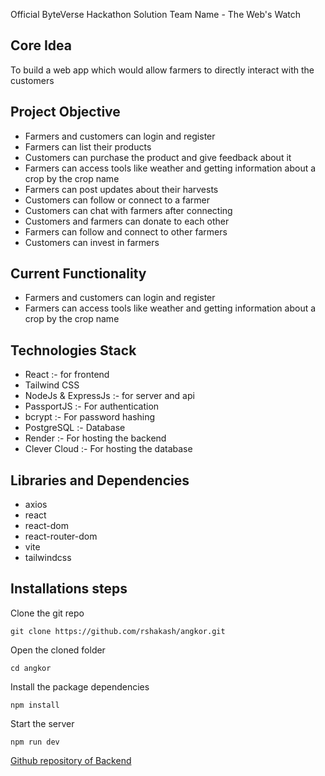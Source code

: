 Official ByteVerse Hackathon Solution
Team Name - The Web's Watch 

## Core Idea
To build a web app which would allow farmers to directly interact with the customers

## Project Objective
- Farmers and customers can login and register
- Farmers can list their products
- Customers can purchase the product and give feedback about it
- Farmers can access tools  like weather and getting information about a crop by the crop name
- Farmers can post updates about their harvests
- Customers can follow or connect to a farmer
- Customers can chat with farmers after connecting
- Customers and farmers can donate to each other
- Farmers can follow and connect to other farmers
- Customers can invest in farmers

## Current Functionality
- Farmers and customers can login and register
- Farmers can access tools  like weather and getting information about a crop by the crop name

## Technologies Stack
- React :- for frontend
- Tailwind CSS
- NodeJs & ExpressJs :- for server and api
- PassportJS :- For authentication
- bcrypt :- For password hashing
- PostgreSQL :- Database
- Render :- For hosting the backend
- Clever Cloud :- For hosting the database

## Libraries and Dependencies
- axios
- react
- react-dom
- react-router-dom
- vite
- tailwindcss

## Installations steps
Clone the git repo
   
   ```git clone https://github.com/rshakash/angkor.git```

Open the cloned folder

```cd angkor```

Install the package dependencies

```npm install```

Start the server

```npm run dev```

[Github repository of Backend](https://github.com/rshakash/angkor-backend)
